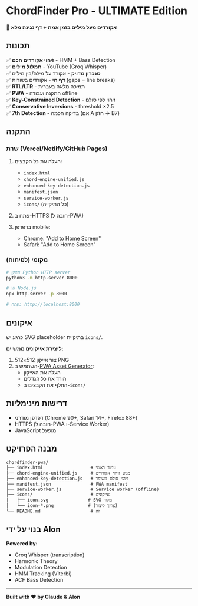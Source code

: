 # ChordFinder Pro - ULTIMATE Edition

🎸 **אקורדים מעל מילים בזמן אמת + דף נגינה מלא**

## תכונות

✅ **זיהוי אקורדים חכם** - HMM + Bass Detection  
✅ **תמלול מילים** - YouTube (Groq Whisper)  
✅ **סנכרון מדויק** - אקורד על מילה/בין מילים  
✅ **דף חי** - אקורדים בשורות (gaps = line breaks)  
✅ **RTL/LTR** - תמיכה מלאה בעברית  
✅ **PWA** - התקנה ועבודה offline  
✅ **Key-Constrained Detection** - זיהוי לפי סולם  
✅ **Conservative Inversions** - threshold ×2.5  
✅ **7th Detection** - בדיקה חכמה (אם A חזק → B7)  

## התקנה

### שרת (Vercel/Netlify/GitHub Pages)

1. העלה את כל הקבצים:
   - `index.html`
   - `chord-engine-unified.js`
   - `enhanced-key-detection.js`
   - `manifest.json`
   - `service-worker.js`
   - `icons/` (כל התיקייה)

2. פתח ב-HTTPS (חובה ל-PWA)

3. בדפדפן mobile:
   - Chrome: "Add to Home Screen"
   - Safari: "Add to Home Screen"

### מקומי (לפיתוח)

```bash
# התקן Python HTTP server
python3 -m http.server 8000

# או Node.js
npx http-server -p 8000

# פתח: http://localhost:8000
```

## איקונים

כרגע יש SVG placeholder בתיקיית `icons/`.

**ליצירת אייקונים ממשיים:**

1. צור אייקון 512×512 PNG
2. השתמש ב-[PWA Asset Generator](https://www.pwabuilder.com/imageGenerator):
   - העלה את האייקון
   - הורד את כל הגדלים
   - החלף את הקבצים ב-`icons/`

## דרישות מינימליות

- דפדפן מודרני (Chrome 90+, Safari 14+, Firefox 88+)
- HTTPS (חובה ל-PWA ו-Service Worker)
- JavaScript מופעל

## מבנה הפרויקט

```
chordfinder-pwa/
├── index.html                  # עמוד ראשי
├── chord-engine-unified.js     # מנוע זיהוי אקורדים
├── enhanced-key-detection.js   # זיהוי סולם משופר
├── manifest.json               # PWA manifest
├── service-worker.js           # Service worker (offline)
├── icons/                      # אייקונים
│   ├── icon.svg               # SVG מקור
│   └── icon-*.png             # (צריך ליצור)
└── README.md                   # זה
```

## בנוי על ידי Alon

**Powered by:**
- Groq Whisper (transcription)
- Harmonic Theory
- Modulation Detection
- HMM Tracking (Viterbi)
- ACF Bass Detection

---

**Built with ❤️ by Claude & Alon**
